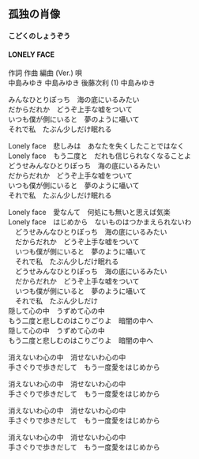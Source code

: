 ## 孤独の肖像
#### こどくのしょうぞう
#### LONELY FACE

作詞  作曲  編曲 (Ver.)   唄  
中島みゆき   中島みゆき   後藤次利 (1)  中島みゆき  
  
  
みんなひとりぽっち　海の底にいるみたい  
だからだれか　どうぞ上手な嘘をついて  
いつも僕が側にいると　夢のように囁いて  
それで私　たぶん少しだけ眠れる  
  
Lonely face　悲しみは　あなたを失くしたことではなく  
Lonely face　もう二度と　だれも信じられなくなることよ  
どうせみんなひとりぽっち　海の底にいるみたい  
だからだれか　どうぞ上手な嘘をついて  
いつも僕が側にいると　夢のように囁いて  
それで私　たぶん少しだけ眠れる  
  
Lonely face　愛なんて　何処にも無いと思えば気楽  
Lonely face　はじめから　ないものはつかまえられないわ  
　どうせみんなひとりぽっち　海の底にいるみたい  
　だからだれか　どうぞ上手な嘘をついて  
　いつも僕が側にいると　夢のように囁いて  
　それで私　たぶん少しだけ眠れる  
　どうせみんなひとりぽっち　海の底にいるみたい  
　だからだれか　どうぞ上手な嘘をついて  
　いつも僕が側にいると　夢のように囁いて  
　それで私　たぶん少しだけ  
隠して心の中　うずめて心の中  
もう二度と悲しむのはこりごりよ　暗闇の中へ  
隠して心の中　うずめて心の中  
もう二度と悲しむのはこりごりよ　暗闇の中へ  
  
消えないわ心の中　消せないわ心の中  
手さぐりで歩きだして　もう一度愛をはじめから  
  
消えないわ心の中　消せないわ心の中  
手さぐりで歩きだして　もう一度愛をはじめから  
  
消えないわ心の中　消せないわ心の中  
手さぐりで歩きだして　もう一度愛をはじめから  
  
消えないわ心の中　消せないわ心の中  
手さぐりで歩きだして　もう一度愛をはじめから  